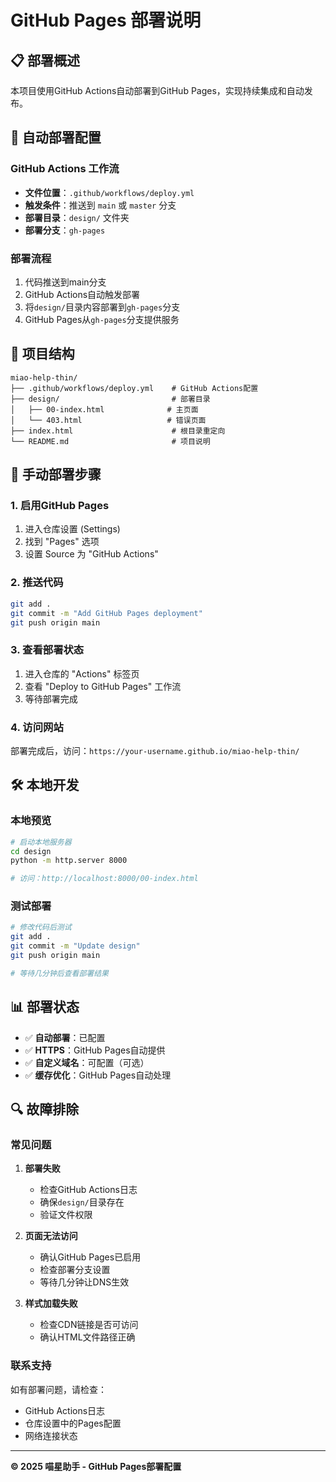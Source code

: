 # GitHub Pages 部署说明

## 📋 部署概述

本项目使用GitHub Actions自动部署到GitHub Pages，实现持续集成和自动发布。

## 🚀 自动部署配置

### GitHub Actions 工作流
- **文件位置**：`.github/workflows/deploy.yml`
- **触发条件**：推送到 `main` 或 `master` 分支
- **部署目录**：`design/` 文件夹
- **部署分支**：`gh-pages`

### 部署流程
1. 代码推送到main分支
2. GitHub Actions自动触发部署
3. 将`design/`目录内容部署到`gh-pages`分支
4. GitHub Pages从`gh-pages`分支提供服务

## 📁 项目结构

```
miao-help-thin/
├── .github/workflows/deploy.yml    # GitHub Actions配置
├── design/                         # 部署目录
│   ├── 00-index.html              # 主页面
│   └── 403.html                   # 错误页面
├── index.html                      # 根目录重定向
└── README.md                       # 项目说明
```

## 🔧 手动部署步骤

### 1. 启用GitHub Pages
1. 进入仓库设置 (Settings)
2. 找到 "Pages" 选项
3. 设置 Source 为 "GitHub Actions"

### 2. 推送代码
```bash
git add .
git commit -m "Add GitHub Pages deployment"
git push origin main
```

### 3. 查看部署状态
1. 进入仓库的 "Actions" 标签页
2. 查看 "Deploy to GitHub Pages" 工作流
3. 等待部署完成

### 4. 访问网站
部署完成后，访问：`https://your-username.github.io/miao-help-thin/`

## 🛠️ 本地开发

### 本地预览
```bash
# 启动本地服务器
cd design
python -m http.server 8000

# 访问：http://localhost:8000/00-index.html
```

### 测试部署
```bash
# 修改代码后测试
git add .
git commit -m "Update design"
git push origin main

# 等待几分钟后查看部署结果
```

## 📊 部署状态

- ✅ **自动部署**：已配置
- ✅ **HTTPS**：GitHub Pages自动提供
- ✅ **自定义域名**：可配置（可选）
- ✅ **缓存优化**：GitHub Pages自动处理

## 🔍 故障排除

### 常见问题

1. **部署失败**
   - 检查GitHub Actions日志
   - 确保`design/`目录存在
   - 验证文件权限

2. **页面无法访问**
   - 确认GitHub Pages已启用
   - 检查部署分支设置
   - 等待几分钟让DNS生效

3. **样式加载失败**
   - 检查CDN链接是否可访问
   - 确认HTML文件路径正确

### 联系支持
如有部署问题，请检查：
- GitHub Actions日志
- 仓库设置中的Pages配置
- 网络连接状态

---

**© 2025 喵星助手 - GitHub Pages部署配置** 